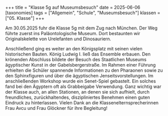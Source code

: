 +++
title = "Klasse 5g auf Museumsbesuch"
date = 2025-06-06
[taxonomies]
tags = ["Allgemein", "Schule", "Museumsbesuch"]
klassen = ["05. Klasse"]
+++

Am 30.05.2025 fuhr die Klasse 5g mit dem Zug nach München. Der Weg führte zuerst ins Paläontologische Museum. Dort bestaunten wir Originalskelette von Urelefanten und Dinosauriern. 

<!-- more -->

Anschließend ging es weiter an den Königsplatz mit seinen vielen historischen Bauten. König Ludwig I. ließ das Ensemble erbauen. Den krönenden Abschluss bildete der Besuch des Staatlichen Museums ägyptischer Kunst in der Gabelsbergerstraße. Im Rahmen einer Führung erhielten die Schüler spannende Informationen zu den Pharaonen sowie zu den Sphinxfiguren und über die ägyptischen Jenseitsvorstellungen. Im anschließenden Workshop wurde ein Senet-Spiel gebastelt. Ein solches fand bei den Ägyptern oft als Grabbeigabe Verwendung. Ganz wichtig war der Klasse auch, an allen Stationen, an denen sie sich aufhielt, durch freundliches, zurückhaltendes, diszipliniertes Benehmen einen guten Eindruck zu hinterlassen. Vielen Dank an die Klassenelternsprecherinnen Frau Avcu und Frau Glöckner für ihre Begleitung!